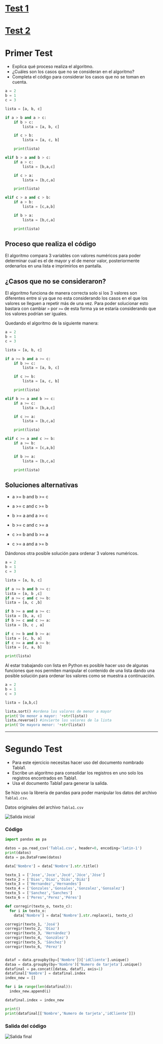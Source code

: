 # **[Test 1](#primer-test)**
# **[Test 2](#segundo-test)**

# **Primer Test**

- Explica qué proceso realiza el algoritmo.
- ¿Cuáles son los casos que no se consideran en el algoritmo?
- Completa el código para considerar los casos que no se toman en cuenta.

~~~py
a = 2
b = 1
c = 3

lista = [a, b, c]

if a > b and a > c:
    if b > c:
        lista = [a, b, c]

    if c > b:
        lista = [a, c, b]

    print(lista)

elif b > a and b > c:
    if a > c:
        lista = [b,a,c]

    if c > a:
        lista = [b,c,a]

    print(lista)

elif c > a and c > b:
    if a > b:
        lista = [c,a,b]

    if b > a:
        lista = [b,c,a]

    print(lista)
~~~

## **Proceso que realiza el código**
El algoritmo compara 3 variables con valores numéricos para poder determinar cual es el de mayor y el de menor valor, posteriormente ordenarlos en una lista e imprimirlos en pantalla.

## **¿Casos que no se consideraron?**

El algoritmo funciona de manera correcta solo si los 3 valores son diferentes entre si ya que no esta considerando los casos en el que los valores se lleguen a repetir más de una vez. Para poder solucionar esto bastara con cambiar `>` por `>=` de esta forma ya se estaría considerando que los valores podrían ser iguales.

Quedando el algoritmo de la siguiente manera:

~~~py
a = 2
b = 1
c = 3

lista = [a, b, c]

if a >= b and a >= c:
    if b >= c:
        lista = [a, b, c]

    if c >= b:
        lista = [a, c, b]

    print(lista)

elif b >= a and b >= c:
    if a >= c:
        lista = [b,a,c]

    if c >= a:
        lista = [b,c,a]

    print(lista)

elif c >= a and c >= b:
    if a >= b:
        lista = [c,a,b]

    if b >= a:
        lista = [b,c,a]

    print(lista)
~~~


## **Soluciones alternativas**

- a >= b and b >= c
- a >= c and c >= b

- b >= a and a >= c
- b >= c and c >= a

- c >= b and b >= a
- c >= a and a >= b

Dándonos otra posible solución para ordenar 3 valores numéricos.

~~~py
a = 2
b = 1
c = 3

lista = [a, b, c]

if a >= b and b >= c:
lista = [a, b ,c]
if a >= c and c >= b:
lista = [a, c ,b]

if b >= a and a >= c:
lista = [b, a, c]
if b >= c and c >= a:
lista = [b, c , a]

if c >= b and b >= a:
lista = [c, b, a]
if c >= a and a >= b:
lista = [c, a, b]

print(lista)
~~~

Al estar trabajando con lista en Python es posible hacer uso de algunas funciones que nos permiten manipular el contenido de una lista dando una posible solución para ordenar los valores como se muestra a continuación.

~~~py
a = 2
b = 1
c = 3

lista = [a,b,c]

lista.sort() #ordena los valores de menor a mayor
print('De menor a mayor: '+str(lista))
lista.reverse() #invierte los valores de la lista
print('De mayora menor: '+str(lista))
~~~

- - -

# **Segundo Test**

- Para este ejercicio necesitas hacer uso del documento nombrado Tabla1.
- Escribe un algoritmo para consolidar los registros en uno solo los registros encontrados en Tabla1.
- Usa el documento Tabla1 para generar la salida.

Se hizo uso la librería de pandas para poder manipular los datos del archivo `Tabla1.csv`.

Datos originales del archivo `Tabla1.csv`

![Salida inicial](assets/primera_s.png "Salia inicial")

### **Código**
~~~py
import pandas as pa

datos = pa.read_csv('Tabla1.csv', header=0, encoding='latin-1')
print(datos)
data = pa.DataFrame(datos)

data['Nombre'] = data['Nombre'].str.title()

texto_1 = ['Jose','Joce','Jocé','Jóce','Jóse']
texto_2 = ['Dias','Diaz','Diás','Diáz']
texto_3 = ['Hernandez','Hernandes']
texto_4 = ['Gonzales','Gonsales','Gonzalez','Gonsalez']
texto_5 = ['Sanchez','Sanches']
texto_6 = ['Peres','Perez','Péres']

def corregir(texto_o, texto_c):
  for i in texto_o:
    data['Nombre'] = data['Nombre'].str.replace(i, texto_c)

corregir(texto_1, 'José')
corregir(texto_2, 'Díaz')
corregir(texto_3, 'Hernández')
corregir(texto_4, 'González')
corregir(texto_5, 'Sánchez')
corregir(texto_6, 'Pérez')


dataf = data.groupby(by=['Nombre'])['idCliente'].unique()
dataa = data.groupby(by='Nombre')['Numero de tarjeta'].unique()
datafinal = pa.concat([dataa, dataf], axis=1)
datafinal['Nombre'] = datafinal.index
index_new = []

for i in range(len(datafinal)):
  index_new.append(i)

datafinal.index = index_new

print()
print(datafinal[['Nombre','Numero de tarjeta','idCliente']]) 
~~~

### **Salida del código**
![Salida final](assets/segunda_s.png "Salida final")